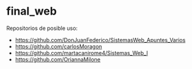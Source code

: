 # final_web

Repositorios de posible uso:

- https://github.com/DonJuanFederico/SistemasWeb_Apuntes_Varios
- https://github.com/carlosMoragon
- https://github.com/martacanirome4/Sistemas_Web_I
- https://github.com/OriannaMilone
